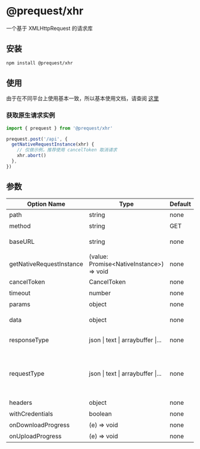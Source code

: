 # @prequest/xhr

一个基于 XMLHttpRequest 的请求库

## 安装

```bash
npm install @prequest/xhr
```

## 使用

由于在不同平台上使用基本一致，所以基本使用文档，请查阅 [这里](https://pre-quest.vercel.app/#/usage)

### 获取原生请求实例

```ts
import { prequest } from '@prequest/xhr'

prequest.post('/api', {
  getNativeRequestInstance(xhr) {
    // 仅做示例，推荐使用 cancelToken 取消请求
    xhr.abort()
  },
})
```

## 参数

| Option Name              | Type                                       | Default | Required | Meaning                            | Example                 |
| ------------------------ | ------------------------------------------ | ------- | -------- | ---------------------------------- | ----------------------- |
| path                     | string                                     | none    | Y        | 接口路径                           | /api                    |
| method                   | string                                     | GET     | N        | 请求方式                           | post                    |
| baseURL                  | string                                     | none    | N        | 服务器地址                         | 'http://localhost:3000' |
| getNativeRequestInstance | (value: Promise\<NativeInstance\>) => void | none    | N        | 获取原生请求实例                   |                         |
| cancelToken              | CancelToken                                | none    | N        | 取消请求                           |                         |
| timeout                  | number                                     | none    | N        | 请求超时                           | 5000                    |
| params                   | object                                     | none    | N        | url 参数                           | { id: 10}               |
| data                     | object                                     | none    | N        | 请求头传输数据                     | { id: 10}               |
| responseType             | json \| text \| arraybuffer \|...          | none    | N        | 响应的数据类型                     | json                    |
| requestType              | json \| text \| arraybuffer \|...          | none    | N        | 请求的数据类型，用以自动设置请求头 | json                    |
| headers                  | object                                     | none    | N        | 请求头                             | { token: 'aaaaa'}       |
| withCredentials          | boolean                                    | none    | N        | 认证                               |                         |
| onDownloadProgress       | (e) => void                                | none    | N        | 下载进度                           |                         |
| onUploadProgress         | (e) => void                                | none    | N        | 上传进度                           |                         |
